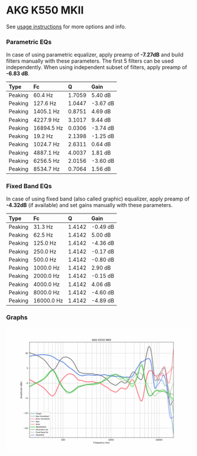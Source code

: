 # AKG K550 MKII
See [usage instructions](https://github.com/jaakkopasanen/AutoEq#usage) for more options and info.

### Parametric EQs
In case of using parametric equalizer, apply preamp of **-7.27dB** and build filters manually
with these parameters. The first 5 filters can be used independently.
When using independent subset of filters, apply preamp of **-6.83 dB**.

| Type    | Fc         |      Q | Gain     |
|:--------|:-----------|:-------|:---------|
| Peaking | 60.4 Hz    | 1.7059 | 5.40 dB  |
| Peaking | 127.6 Hz   | 1.0447 | -3.67 dB |
| Peaking | 1405.1 Hz  | 0.8751 | 4.69 dB  |
| Peaking | 4227.9 Hz  | 3.1017 | 9.44 dB  |
| Peaking | 16894.5 Hz | 0.0306 | -3.74 dB |
| Peaking | 19.2 Hz    | 2.1398 | -1.25 dB |
| Peaking | 1024.7 Hz  | 2.6311 | 0.64 dB  |
| Peaking | 4887.1 Hz  | 4.0037 | 1.81 dB  |
| Peaking | 6256.5 Hz  | 2.0156 | -3.60 dB |
| Peaking | 8534.7 Hz  | 0.7064 | 1.56 dB  |

### Fixed Band EQs
In case of using fixed band (also called graphic) equalizer, apply preamp of **-4.32dB**
(if available) and set gains manually with these parameters.

| Type    | Fc         |      Q | Gain     |
|:--------|:-----------|:-------|:---------|
| Peaking | 31.3 Hz    | 1.4142 | -0.49 dB |
| Peaking | 62.5 Hz    | 1.4142 | 5.00 dB  |
| Peaking | 125.0 Hz   | 1.4142 | -4.36 dB |
| Peaking | 250.0 Hz   | 1.4142 | -0.17 dB |
| Peaking | 500.0 Hz   | 1.4142 | -0.80 dB |
| Peaking | 1000.0 Hz  | 1.4142 | 2.90 dB  |
| Peaking | 2000.0 Hz  | 1.4142 | -0.15 dB |
| Peaking | 4000.0 Hz  | 1.4142 | 4.06 dB  |
| Peaking | 8000.0 Hz  | 1.4142 | -4.60 dB |
| Peaking | 16000.0 Hz | 1.4142 | -4.89 dB |

### Graphs
![](./AKG%20K550%20MKII.png)